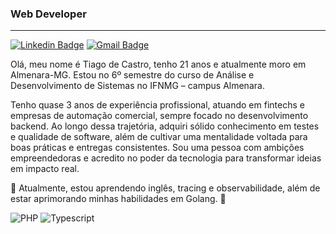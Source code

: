 ### Web Developer
---

[![Linkedin Badge](https://img.shields.io/badge/-Tiago%20de%20Castro-151515?style=flat-square&logo=Linkedin&logoColor=white&link=https://www.linkedin.com/in/tiago-de-castro-lima-3814911b9/)](https://www.linkedin.com/in/tiago-de-castro-lima-3814911b9/) 
[![Gmail Badge](https://img.shields.io/badge/-casmei@protonmail.com-151515?style=flat-square&logo=Gmail&logoColor=white&link=mailto:casmei@protonmail.com)](mailto:casmei@protonmail.com)

Olá, meu nome é Tiago de Castro, tenho 21 anos e atualmente moro em Almenara-MG. Estou no 6º semestre do curso de Análise e Desenvolvimento de Sistemas no IFNMG – campus Almenara.

Tenho quase 3 anos de experiência profissional, atuando em fintechs e empresas de automação comercial, sempre focado no desenvolvimento backend. Ao longo dessa trajetória, adquiri sólido conhecimento em testes e qualidade de software, além de cultivar uma mentalidade voltada para boas práticas e entregas consistentes. Sou uma pessoa com ambições empreendedoras e acredito no poder da tecnologia para transformar ideias em impacto real.

🔹 Atualmente, estou aprendendo inglês, tracing e observabilidade, além de estar aprimorando minhas habilidades em Golang. 🚀

![PHP](https://img.shields.io/badge/PHP-777BB4?style=for-the-badge&logo=php&logoColor=white)
![Typescript](https://img.shields.io/badge/TypeScript-007ACC?style=for-the-badge&logo=typescript&logoColor=white)

